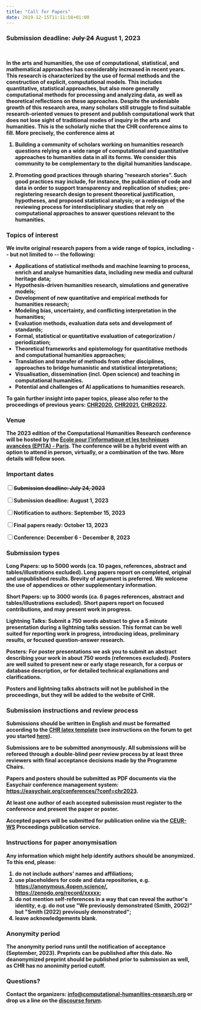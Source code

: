 ```yaml
---
title: "Call for Papers"
date: 2019-12-15T11:11:58+01:00
---
```


<h3 class="center"><b><span style="text-align:center;">Submission deadline: <s>July 24</s> August 1, 2023</h3></br>

In the arts and humanities, the use of computational, statistical, and mathematical approaches has considerably increased in recent years. This research is characterized by the use of formal methods and the construction of explicit, computational models. This includes quantitative, statistical approaches, but also more generally computational methods for processing and analyzing data, as well as theoretical reflections on these approaches. Despite the undeniable growth of this research area, many scholars still struggle to find suitable research-oriented venues to present and publish computational work that does not lose sight of traditional modes of inquiry in the arts and humanities. This is the scholarly niche that the CHR conference aims to fill. More precisely, the conference aims at


1. Building a community of scholars working on humanities research questions
   relying on a wide range of computational and quantitative approaches to
   humanities data in all its forms. We consider this community to be
   complementary to the digital humanities landscape.
   
2. Promoting good practices through sharing “research stories”. Such good
   practices may include, for instance, the publication of code and data in
   order to support transparency and replication of studies; pre-registering
   research design to present theoretical justification, hypotheses, and
   proposed statistical analysis; or a redesign of the reviewing process for
   interdisciplinary studies that rely on computational approaches to answer
   questions relevant to the humanities.

### Topics of interest

We invite original research papers from a wide range of topics, including -- but
not limited to -- the following:

- Applications of statistical methods and machine learning to process, enrich and analyse humanities data, including new media and cultural heritage data; 
- Hypothesis-driven humanities research, simulations and generative models;
- Development of new quantitative and empirical methods for humanities research;
- Modeling bias, uncertainty, and conflicting interpretation in the humanities;
- Evaluation methods, evaluation data sets  and development of standards;
- Formal, statistical or quantitative  evaluation of categorization / periodization;
- Theoretical frameworks and epistemology for quantitative methods and computational humanities approaches;
- Translation and transfer of methods from other disciplines, approaches to bridge humanistic and statistical interpretations;
- Visualisation, dissemination (incl. Open science) and teaching in computational humanities.
- Potential and challenges of AI applications to humanities research.

To gain further insight into paper topics, please also refer to the proceedings of previous years: [CHR2020](http://ceur-ws.org/Vol-2723/), [CHR2021](http://ceur-ws.org/Vol-2989/), [CHR2022](https://ceur-ws.org/Vol-3290/).

### Venue
The 2023 edition of the Computational Humanities Research conference will be hosted by the [École pour l’informatique et les techniques avancées (EPITA) - Paris](https://www.epita.fr/en/homepage/). The conference will be a hybrid event with an option to attend in person, virtually, or a combination of the two. More details will follow soon.

### Important dates

<input class="filled-in" type="checkbox"><span><s>Submission deadline: July 24,
2023</s></span>

<input class="filled-in" type="checkbox"><span>Submission deadline: August 1,
2023</span>

<input class="filled-in" type="checkbox"><span>Notification to authors: September 15, 2023</span>

<input class="filled-in" type="checkbox"><span>Final papers ready: October 13, 2023</span>

<input class="filled-in" type="checkbox"><span>Conference: December 6 - December 8, 2023 </span>

### Submission types

**Long Papers**: up to **5000** words (ca. 10 pages, references, abstract and
   tables/illustrations excluded). Long papers report on completed, original and
   unpublished results. Brevity of argument is preferred. We welcome the use of
   appendices or other supplementary information.

**Short Papers**: up to **3000** words (ca. 6 pages references, abstract and
   tables/illustrations excluded). Short papers report on focused
   contributions, and may present work in progress.

**Lightning Talks**: Submit a 750 words abstract to give a 5 minute presentation during a lightning talks session. This format can be well suited for reporting work in progress, introducing ideas, preliminary results, or focused question-answer research.
   
**Posters**: For poster presentations we ask you to submit an abstract describing your work in about **750** words (references excluded). Posters are well suited to present new or early stage research, for a corpus or database description, or for detailed technical explanations and clarifications. 

Posters and lightning talks abstracts will not be published in the proceedings, but they will be added to the website of CHR.


### Submission instructions and review process

Submissions should be written in English and must be formatted according to the
[CHR latex
template](https://github.com/cohure/CHR2022-website/raw/main/data/chr2023_latex_template.zip)
(see instructions on the forum to get you started
[here](https://discourse.computational-humanities-research.org/t/chr-latex-instructions/230)).

Submissions are to be submitted anonymously. All submissions will be refereed through
a double-blind peer review process by at least three reviewers with final
acceptance decisions made by the Programme Chairs.

Papers and posters should be submitted as PDF documents via the Easychair
conference management system: https://easychair.org/conferences/?conf=chr2023.

At least one author of each accepted submission must register to the conference and
present the paper or poster.

Accepted papers will be submitted for publication online via the
[CEUR-WS](http://ceur-ws.org/) Proceedings publication service.

### Instructions for paper anonymisation 

Any information which might help identify authors should be anonymized. To this
end, please:

1. do not include authors' names and affiliations;
2. use placeholders for code and data repositories, e.g.
   https://anonymous.4open.science/, https://zenodo.org/record/xxxxx;
3. do not mention self-references in a way that can reveal the author's
   identity, e.g. do not use "We previously demonstrated (Smith, 2002)" but
   "Smith (2022) previously demonstrated";
4. leave acknowledgements blank.

### Anonymity period

The anonymity period runs until the notification of acceptance (**September, 2023**). Preprints can be published after this date. No deanonymized preprint should be published prior to submission as well, as CHR has no anonimity period cutoff. 

### Questions?

Contact the organizers:
[info@computational-humanities-research.org](mailto:info@computational-humanities-research.org)
or drop us a line on the [discourse
forum](https://discourse.computational-humanities-research.org).
